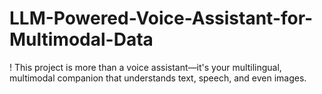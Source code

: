 # LLM-Powered-Voice-Assistant-for-Multimodal-Data
! This project is more than a voice assistant—it's your multilingual, multimodal companion that understands text, speech, and even images.
